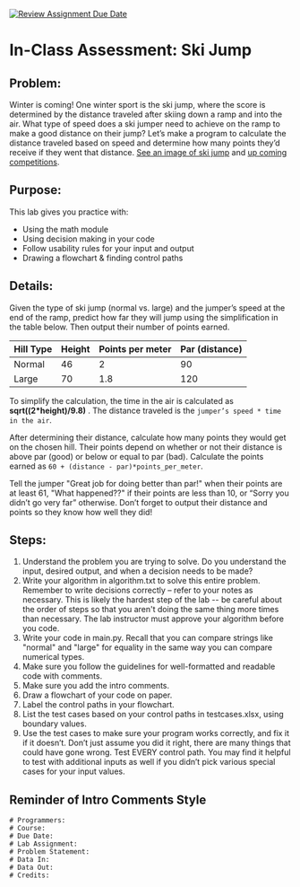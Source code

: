 [![Review Assignment Due Date](https://classroom.github.com/assets/deadline-readme-button-24ddc0f5d75046c5622901739e7c5dd533143b0c8e959d652212380cedb1ea36.svg)](https://classroom.github.com/a/5QwrYhr4)
# In-Class Assessment: Ski Jump

	
## Problem: 
Winter is coming! One winter sport is the ski jump, where the score is determined by the distance traveled after skiing down a ramp and into the air. What type of speed does a ski jumper need to achieve on the ramp to make a good distance on their jump?  Let’s make a program to calculate the distance traveled based on speed and determine how many points they’d receive if they went that distance.
[See an image of ski jump](https://i0.wp.com/i.ytimg.com/vi/nIH01DgMOnI/maxresdefault.jpg) and [up coming competitions](https://www.fis-ski.com/DB/alpine-skiing/calendar-results.html?categorycode=WC&disciplinecode=&eventselection=&gendercode=&nationcode=&place=&racecodex=&racedate=&saveselection=-1&seasoncode=2022&seasonmonth=X-2022&seasonselection=&sectorcode=AL).

## Purpose: 
This lab gives you practice with:
* Using the math module  
* Using decision making in your code  
* Follow usability rules for your input and output  
* Drawing a flowchart & finding control paths  

## Details:
Given the type of ski jump (normal vs. large) and the jumper’s speed at the end of the ramp, predict how far they will jump using the simplification in the table below. Then output their number of points earned.

|Hill Type	| Height	| Points per meter	| Par (distance)|
|-----------|-----------|-------------------|---------------|
| Normal	| 46	    | 2	                | 90            |
| Large	    | 70	    | 1.8	            | 120           |

To simplify the calculation, the time in the air is calculated as **sqrt((2*height)/9.8)** . The distance traveled is the `jumper’s speed * time in the air`.

After determining their distance, calculate how many points they would get on the chosen hill. Their points depend on whether or not their distance is above par (good) or below or equal to par (bad). Calculate the points earned as `60 + (distance - par)*points_per_meter`.

Tell the jumper "Great job for doing better than par!" when their points are at least 61, "What happened??" if their points are less than 10, or “Sorry you didn’t go very far” otherwise. Don’t forget to output their distance and points so they know how well they did! 

## Steps:
1. Understand the problem you are trying to solve. Do you understand the input, desired output, and when a decision needs to be made?
2. Write your algorithm in algorithm.txt to solve this entire problem. Remember to write decisions correctly – refer to your notes as necessary. This is likely the hardest step of the lab -- be careful about the order of steps so that you aren't doing the same thing more times than necessary. The lab instructor must approve your algorithm before you code. 
3. Write your code in main.py. Recall that you can compare strings like "normal" and "large" for equality in the same way you can compare numerical types.
4. Make sure you follow the guidelines for well-formatted and readable code with comments.
5. Make sure you add the intro comments.
6. Draw a flowchart of your code on paper.
7. Label the control paths in your flowchart.
8. List the test cases based on your control paths in testcases.xlsx, using boundary values.
9. Use the test cases to make sure your program works correctly, and fix it if it doesn’t. Don’t just assume you did it right, there are many things that could have gone wrong. Test EVERY control path. You may find it helpful to test with additional inputs as well if you didn’t pick various special cases for your input values.

## Reminder of Intro Comments Style

  ```
  # Programmers:  
  # Course:  
  # Due Date: 
  # Lab Assignment: 
  # Problem Statement:  
  # Data In:
  # Data Out:  
  # Credits: 
  ```


